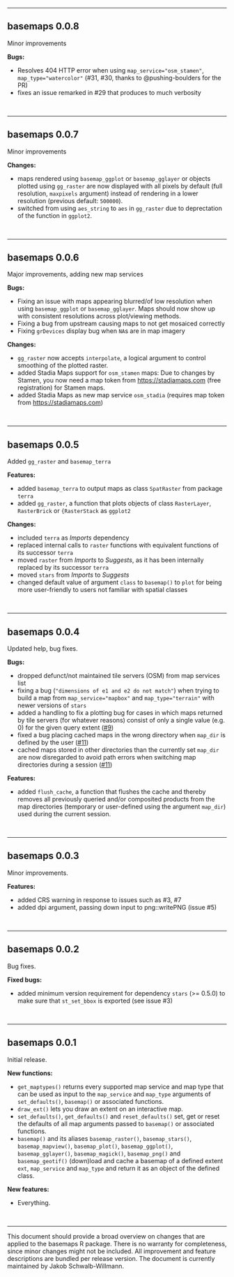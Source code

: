 ***

## basemaps 0.0.8
Minor improvements

**Bugs:**

* Resolves 404 HTTP error when using `map_service="osm_stamen"`, `map_type="watercolor"` (#31, #30, thanks to @pushing-boulders for the PR)
* fixes an issue remarked in #29 that produces to much verbosity

<br>


***

## basemaps 0.0.7
Minor improvements

**Changes:**

* maps rendered using `basemap_ggplot` or `basemap_gglayer` or objects plotted using `gg_raster` are now displayed with all pixels by default (full resolution, `maxpixels` argument) instead of rendering in a lower resolution (previous default: `500000`).
* switched from using `aes_string` to `aes` in `gg_raster` due to deprectation of the function in `ggplot2`.

<br>


***

## basemaps 0.0.6
Major improvements, adding new map services

**Bugs:**

* Fixing an issue with maps appearing blurred/of low resolution when using `basemap_ggplot` or `basemap_gglayer`. Maps should now show up with consistent resolutions across plot/viewing methods.
* Fixing a bug from upstream causing maps to not get mosaiced correctly
* Fixing `grDevices` display bug when `NA`s are in map imagery

**Changes:**

* `gg_raster` now accepts `interpolate`, a logical argument to control smoothing of the plotted raster.
* added Stadia Maps support for `osm_stamen` maps: Due to changes by Stamen, you now need a map token from https://stadiamaps.com (free registration) for Stamen maps.
* added Stadia Maps as new map service `osm_stadia` (requires map token from https://stadiamaps.com)

<br>

***

## basemaps 0.0.5
Added `gg_raster` and `basemap_terra`

**Features:**

* added `basemap_terra` to output maps as class `SpatRaster` from package `terra`
* added `gg_raster`, a function that plots objects of class `RasterLayer`, `RasterBrick` or `{RasterStack` as `ggplot2`

**Changes:**

* included `terra` as *Imports* dependency
* replaced internal calls to `raster` functions with equivalent functions of its successor `terra`
* moved `raster` from *Imports* to *Suggests*, as it has been internally replaced by its successor `terra`
* moved `stars` from *Imports* to *Suggests*
* changed default value of argument `class` to `basemap()` to `plot` for being more user-friendly to users not familiar with spatial classes

<br>

***

## basemaps 0.0.4
Updated help, bug fixes.

**Bugs:**

* dropped defunct/not maintained tile servers (OSM) from map services list
* fixing a bug (`"dimensions of e1 and e2 do not match"`) when trying to build a map from `map_service="mapbox"` and `map_type="terrain"` with newer versions of `stars`
* added a handling to fix a plotting bug for cases in which maps returned by tile servers (for whatever reasons) consist of only a single value (e.g. 0) for the given query extent ([#9](https://github.com/16EAGLE/basemaps/issues/9))
* fixed a bug placing cached maps in the wrong directory when `map_dir` is defined by the user ([#11](https://github.com/16EAGLE/basemaps/issues/11))
* cached maps stored in other directories than the currently set `map_dir` are now disregarded to avoid path errors when switching map directories during a session ([#11](https://github.com/16EAGLE/basemaps/issues/11))

**Features:**

* added `flush_cache`, a function that flushes the cache and thereby removes all previously queried and/or composited products from the map directories (temporary or user-defined using the argument `map_dir`) used during the current session.

<br>

***

## basemaps 0.0.3
Minor improvements.

**Features:**

* added CRS warning in response to issues such as #3, #7
* added dpi argument, passing down input to png::writePNG (issue #5)

<br>

***

## basemaps 0.0.2
Bug fixes.

**Fixed bugs:**

* added minimum version requirement for dependency `stars` (>= 0.5.0) to make sure that `st_set_bbox` is exported (see issue #3)

<br>

***

## basemaps 0.0.1
Initial release.

**New functions:**

* `get_maptypes()` returns every supported map service and map type that can be used as input to the `map_service` and `map_type` arguments of `set_defaults()`, `basemap()` or associated functions.
* `draw_ext()` lets you draw an extent on an interactive map.
* `set_defaults()`, `get_defaults()` and `reset_defaults()` set, get or reset the defaults of all map arguments passed to `basemap()` or associated functions.
* `basemap()` and its aliases `basemap_raster()`, `basemap_stars()`, `basemap_mapview()`, `basemap_plot()`, `basemap_ggplot()`, `basemap_gglayer()`, `basemap_magick()`, `basemap_png()` and `basemap_geotif()` (down)load and cache a basemap of a defined extent `ext`, `map_service` and `map_type` and return it as an object of the defined class.

**New features:**

* Everything.

<br>

***
This document should provide a broad overview on changes that are applied to the basemaps R package. There is no warranty for completeness, since minor changes might not be included. All improvement and feature descriptions are bundled per release version. The document is currently maintained by Jakob Schwalb-Willmann.
